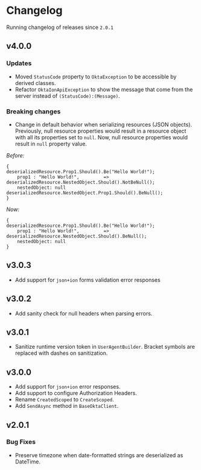 # Changelog
Running changelog of releases since `2.0.1`

## v4.0.0

### Updates

- Moved `StatusCode` property to `OktaException` to be accessible by derived classes.
- Refactor `OktaIonApiException` to show the message that come from the server instead of `(StatusCode):(Message)`.

### Breaking changes

- Change in default behavior when serializing resources (JSON objects). Previously, null resource properties would result in a resource object with all its properties set to `null`. Now, null resource properties would result in `null` property value. 

_Before:_

```
{                                                 deserializedResource.Prop1.Should().Be("Hello World!");          
    prop1 : "Hello World!",         =>            deserializedResource.NestedObject.Should().NotBeNull();
    nestedObject: null                            deserializedResource.NestedObject.Prop1.Should().BeNull();
}

```

_Now:_

```
{                                                 deserializedResource.Prop1.Should().Be("Hello World!");          
    prop1 : "Hello World!",         =>            deserializedResource.NestedObject.Should().BeNull();
    nestedObject: null                            
}

```


## v3.0.3
- Add support for `json+ion` forms validation error responses 

## v3.0.2
- Add sanity check for null headers when parsing errors.

## v3.0.1
- Sanitize runtime version token in `UserAgentBuilder`. Bracket symbols are replaced with dashes on sanitization.  

## v3.0.0

- Add support for `json+ion` error responses.
- Add support to configure Authorization Headers. 
- Rename `CreatedScoped` to `CreateScoped`.
- Add `SendAsync` method in `BaseOktaClient`.

## v2.0.1


### Bug Fixes

- Preserve timezone when date-formatted strings are deserialized as DateTime.
